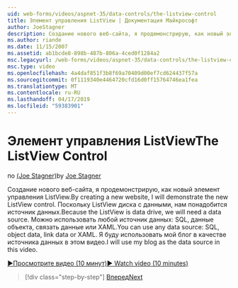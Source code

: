 ```yaml
---
uid: web-forms/videos/aspnet-35/data-controls/the-listview-control
title: Элемент управления ListView | Документация Майкрософт
author: JoeStagner
description: Создание нового веб-сайта, я продемонстрирую, как новый элемент управления ListView. Поскольку ListView диска с данными, нам понадобится источник данных. Можно использовать любые данные...
ms.author: riande
ms.date: 11/15/2007
ms.assetid: ab1bcde8-898b-487b-806a-4ced0f1284a2
msc.legacyurl: /web-forms/videos/aspnet-35/data-controls/the-listview-control
msc.type: video
ms.openlocfilehash: 4a4daf851f3b8f69a70409d00ef7cd624437f57a
ms.sourcegitcommit: 0f1119340e4464720cfd16d0ff15764746ea1fea
ms.translationtype: MT
ms.contentlocale: ru-RU
ms.lasthandoff: 04/17/2019
ms.locfileid: "59383901"
---
```

# <a name="the-listview-control"></a><span data-ttu-id="8d2a9-105">Элемент управления ListView</span><span class="sxs-lookup"><span data-stu-id="8d2a9-105">The ListView Control</span></span>

<span data-ttu-id="8d2a9-106">по [(Joe Stagner)](https://github.com/JoeStagner)</span><span class="sxs-lookup"><span data-stu-id="8d2a9-106">by [Joe Stagner](https://github.com/JoeStagner)</span></span>

<span data-ttu-id="8d2a9-107">Создание нового веб-сайта, я продемонстрирую, как новый элемент управления ListView.</span><span class="sxs-lookup"><span data-stu-id="8d2a9-107">By creating a new website, I will demonstrate the new ListView control.</span></span> <span data-ttu-id="8d2a9-108">Поскольку ListView диска с данными, нам понадобится источник данных.</span><span class="sxs-lookup"><span data-stu-id="8d2a9-108">Because the ListView is data drive, we will need a data source.</span></span> <span data-ttu-id="8d2a9-109">Можно использовать любой источник данных: SQL, данные объекта, связать данные или XAML.</span><span class="sxs-lookup"><span data-stu-id="8d2a9-109">You can use any data source: SQL, object data, link data or XAML.</span></span> <span data-ttu-id="8d2a9-110">Я буду использовать мой блог в качестве источника данных в этом видео.</span><span class="sxs-lookup"><span data-stu-id="8d2a9-110">I will use my blog as the data source in this video.</span></span>

[<span data-ttu-id="8d2a9-111">&#9654;Просмотрите видео (10 минут)</span><span class="sxs-lookup"><span data-stu-id="8d2a9-111">&#9654; Watch video (10 minutes)</span></span>](https://channel9.msdn.com/Blogs/ASP-NET-Site-Videos/the-listview-control)

> [!div class="step-by-step"]
> [<span data-ttu-id="8d2a9-112">Вперед</span><span class="sxs-lookup"><span data-stu-id="8d2a9-112">Next</span></span>](the-datapager-control.md)
